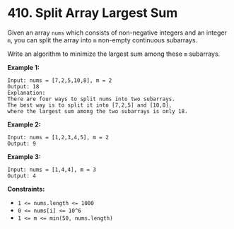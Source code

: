 # 410. Split Array Largest Sum

Given an array `nums` which consists of non-negative integers and an integer `m`, you can split the array into `m` non-empty continuous subarrays.

Write an algorithm to minimize the largest sum among these `m` subarrays.

**Example 1:**

```()
Input: nums = [7,2,5,10,8], m = 2
Output: 18
Explanation:
There are four ways to split nums into two subarrays.
The best way is to split it into [7,2,5] and [10,8],
where the largest sum among the two subarrays is only 18.
```

**Example 2:**

```()
Input: nums = [1,2,3,4,5], m = 2
Output: 9
```

**Example 3:**

```()
Input: nums = [1,4,4], m = 3
Output: 4
```

**Constraints:**

- `1 <= nums.length <= 1000`
- `0 <= nums[i] <= 10^6`
- `1 <= m <= min(50, nums.length)`
